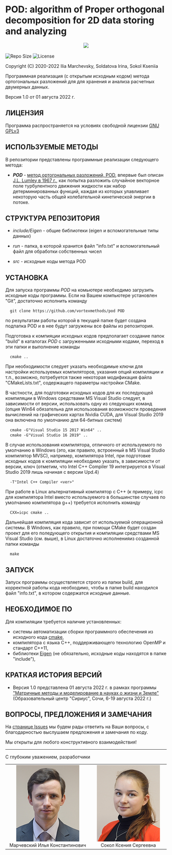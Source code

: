 POD: algorithm of Proper orthogonal decomposition for 2D data storing and analyzing 
====================================================

<p align="center"><img src="https://www.mdpi.com/entropy/entropy-23-00118/article_deploy/html/images/entropy-23-00118-g014.png"></p>

![Repo Size](https://img.shields.io/github/repo-size/vortexmethods/fastm.svg)
![License](https://img.shields.io/github/license/vortexmethods/fastm.svg)

Copyright (C) 2020-2022 Ilia Marchevsky, Soldatova Irina, Sokol Kseniia

Программная реализация (с открытым исходным кодом) метода ортогональных разложений для для хранения и анализа расчетных двумерных данных.

Версия 1.0 от 01 августа 2022 г.

ЛИЦЕНЗИЯ
--------

Программа распространяется на условиях свободной лицензии [GNU GPLv3](https://www.gnu.org/licenses/gpl.txt)
   
   
ИСПОЛЬЗУЕМЫЕ МЕТОДЫ
-------------------
   
В репозитории представлены программные реализации следующего метода:

* ***POD*** - [метод ортогональных разложений, POD](https://en.wikipedia.org/wiki/Proper_orthogonal_decomposition), впервые был описан  [J.L. Lumley в 1967 г.](https://scirp.org/reference/ReferencesPapers.aspx?ReferenceID=2169725), как попытка разложить случайное векторное поле турбулентного движения жидкости как набор детерминированных функций, каждая из которых улавливает некоторую часть общей колебательной кинетической энергии в потоке.


СТРУКТУРА РЕПОЗИТОРИЯ
---------------------

* *include/Eigen* - общие библиотеки (eigen и вспомогательные типы данных)

* *run* - папка, в которой хранится файл "info.txt" и вспомогательный файл для обработки собственных чисел

* *src* - исходные коды метода POD


УСТАНОВКА
---------

Для запуска программы *POD* на комьютере необходимо загрузить исходные коды программы.
Если на Вашем компьютере установлен "Git", достаточно исполнить команду 

      git clone https://github.com/vortexmethods/pod POD

по результатам работы которой в текущей папке будет создана подпапка POD и в нее будут загружены все файлы из репозитория.	  
	  
Подготовка к компияции исходных кодов предполагает создание папок "build" в каталогах *POD* с загруженными исходными кодами, переход в эти папки и выполнение команды 

      cmake ..
	  
При необходимости следует указать необходимые ключи для настройки используемых компиляторов, указания опций компиляции и т.п., возможно, потребуется также некоторая модификация файла "CMakeLists.txt", содержащего параметры настройки CMake.

В частности, для подготовки исходных кодов для их последующей компиляции в Windows средствами MS Visual Studio следует, в зависимости от версии, использовать одну из следующих команд (опция Win64 обязательна для использования возможности проведения вычислений на графических картах Nvidia CUDA, для Visual Studio 2019 она включена по умолчанию для 64-битных систем)
      
      cmake -G"Visual Studio 15 2017 Win64" ..
      cmake -G"Visual Studio 16 2019" ..
	  

В случае использования компилятора, отличного от используемого по умолчанию в Windows (это, как правило, встроенный в MS Visual Studio компилятор MVSC), например, компилятора Intel, при подготовке исходных кодов к компиляции необходимо указать, в зависимости от версии, ключ (отметим, что Intel C++ Compiler 19 интегрируется в Visual Studio 2019 лишь начиная с версии Upd.4)
      
	  -T"Intel C++ Compiler <ver>"

При работе в Linux альтернативный компилятор с C++ (к примеру, icpc для компилятора Intel вместо используемого в большинстве случаев по умолчанию компилятора g++) требуется исполнить команду

      CXX=icpc cmake ..

Дальнейшая компиляция кода зависит от используемой операционной системы. В Windows, как правило, при помощи CMake будет создан проект для его поледующего открытия и компиляции средствами MS Visual Studio (см. выше), в Linux достаточно исполненияиз созданной папки команды

      make

	 
 
	  
ЗАПУСК
------	  
	  	  
Запуск программы осуществляется строго из папки build, для корректной работы кода необходимо, чтобы в папке build находился файл "info.txt", в котором содержатся исходные данные.


НЕОБХОДИМОЕ ПО
--------------

Для компиляции требуется наличие установленных: 

* системы автоматизации сборки программного обеспечения из исходного кода [cmake](https://cmake.org/),
* компилятора с языка C++, поддерживающего технологию OpenMP и стандарт С++11,
* библиотеки [Eigen](http://eigen.tuxfamily.org) (не обязательно, исходные коды находятся в папке "include"),


КРАТКАЯ ИСТОРИЯ ВЕРСИЙ
----------------------

* Версия 1.0 представлена 01 августа 2022 г. в рамках программы ["Матричные методы и моделирование в науках о жизни и Земле"](https://siriusuniversity.ru/education/educational-modules-and-activities/informatsionnie-tehnologii-i-iskusstvennii-intellekt/matrichnie-metodi-i-modelirovanie-v-naukah-o-zhizni-i-zemle) (Образовательный центр "Сириус", Сочи, 6-19 августа 2022 г.)


ВОПРОСЫ, ПРЕДЛОЖЕНИЯ И ЗАМЕЧАНИЯ
--------------------------------

На [странице Issues](https://github.com/vortexmethods/pod/issues) мы будем рады ответить на Ваши вопросы, с благодарностью выслушаем предложения и замечания по коду.

Мы открыты для любого конструктивного взаимодействия!


---
С глубоким уважением,
разработчики

<table width="500" border="0" cellpadding="5">

<tr>

<td align="center" valign="center" width="20%">
<img src="https://raw.githubusercontent.com/vortexmethods/VM2D/master/docs/_static/authors/Marchevsky.jpg" alt="Марчевский И.К."/>
<br />
Марчевский Илья Константинович
</td>

<td align="center" valign="center" width="20%">
<img src="https://github.com/vortexmethods/VM2D/blob/master/docs/_static/authors/Kuzmina.jpg" alt="Сокол К.С."/>
<br />
Сокол Ксения Сергеевна
</td>

</tr>

</table>







